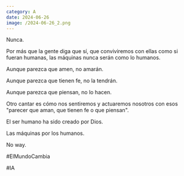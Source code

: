```yaml
--- 
category: A 
date: 2024-06-26 
image: /2024-06-26_2.png 
--- 
```


Nunca.

Por más que la gente diga que sí, que conviviremos con ellas como si fueran humanas, las máquinas nunca serán como lo humanos.

Aunque parezca que amen, no amarán.

Aunque parezca que tienen fe, no la tendrán.

Aunque parezca que piensan, no lo hacen. 

Otro cantar es cómo nos sentiremos y actuaremos nosotros con esos "parecer que aman, que tienen fe o que piensan".

El ser humano ha sido creado por Dios.

Las máquinas por los humanos.

No way.

#ElMundoCambia

#IA